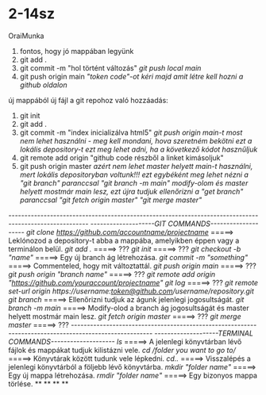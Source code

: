 # 2-14sz
OraiMunka
1. fontos, hogy jó mappában legyünk
2. git add .
3. git commit -m "hol történt változás"
*git push local main*
4. git push origin main
*"token code"-ot kéri majd amit létre kell hozni a github oldalon*


új mappából új fájl a git repohoz való hozzáadás:
1. git init
2. git add .
3. git commit -m "index inicializálva html5"
  *git push origin main-t most nem lehet használni - meg kell mondani, hova szeretném bekötni ezt a lokális depository-t*
  *ezt meg lehet adni, ha a következő kódot hasznűljuk*
4. git remote add origin "github code részből a linket kimásoljuk"
5. git push origin master *azért nem lehet master helyett main-t használni, mert lokális depositoryban voltunk!!!*
   *ezt egybéként meg lehet nézni a "git branch" paranccsal*
   *"git branch -m main" modify-olom és master helyett mostmár main lesz, ezt újra tudjuk ellenőrizni a "get branch" paranccsal*
   *"git fetch origin master"*
   *"git merge master"*

*-------------------------------------------------------------------------------------------------------*
*--------------------GIT COMMANDS--------------------*
*git clone https://github.com/accountname/projectname* =====> Leklónozod a depository-t abba a mappába, amelyikben éppen vagy a terminálon belül.
*git add .* =====> ???
*git init* =====> ???
*git checkout -b "name"* =====> Egy új branch ág létrehozása.
*git commit -m "something"* =====> Commenteled, hogy mit változtattál.
*git push origin main* =====> ???
*git push origin "branch name"* =====> ???
*git remote add origin "https://github.com/youraccount/projectname"*
*git log* =====> ???
*git remote set-url origin https://username:token@github.com/username/repository.git*
*git branch* =====> Ellenőrizni tudjuk az águnk jelenlegi jogosultságát.
*git branch -m main* =====> Modify-olod a branch ág jogosultságát és master helyett mostmár main lesz.
*git fetch origin master* =====> ???
*git merge master* =====> ???
*-------------------------------------------------------------------------------------------------------*
*--------------------TERMINAL COMMANDS--------------------*
*ls* =====> A jelenlegi könyvtárban lévő fájlok és mappákat tudjuk kilistázni vele.
*cd /folder you want to go to/* =====> Könyvtárak között tudunk vele lépkedni.
*cd..* =====> Visszalépés a jelenlegi könyvtárból a följebb lévő könyvtárba.
*mkdir "folder name"* =====> Egy új mappa létrehozása.
*rmdir "folder name"* =====> Egy bizonyos mappa törlése.
**
**
**
**
